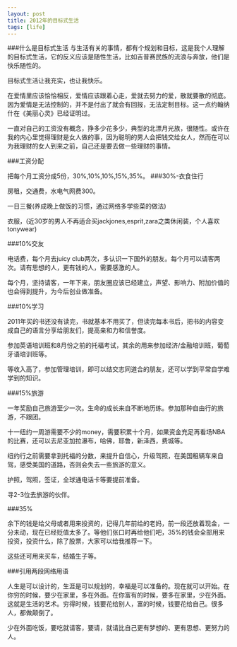 ```yaml
---
layout: post
title: 2012年的目标式生活
tags: [life]
---
```

###什么是目标式生活
与生活有关的事情，都有个规划和目标，这是我个人理解的目标式生活，它的反义应该是随性生活，比如吉普赛民族的流浪与奔放，他们是快乐随性的。

目标式生活让我充实，也让我快乐。

在爱情里应该恰恰相反，爱情应该跟着心走，爱就去努力的爱，散就要散的彻底。因为爱情是无法控制的，并不是付出了就会有回报，无法定制目标。这一点约翰纳什在《美丽心灵》已经证明过。

一直对自己的工资没有概念，挣多少花多少，典型的北漂月光族，很随性。或许在我的内心里觉得理财是女人做的事，因为聪明的男人会把钱交给女人，然而在可以为我理财的女人到来之前，自己还是要去做一些理财的事情。

###工资分配

把每个月工资分成5份，30%,10%,10%,15%,35%。
###30%-衣食住行

房租，交通费，水电气网费300。

一日三餐(养成晚上做饭的习惯，通过网络多学些菜的做法)

衣服，(近30岁的男人不再适合买jackjones,esprit,zara之类休闲装，个人喜欢tonywear)

###10%交友


电话费，每个月去juicy club两次，多认识一下国外的朋友。每个月可以请客两次。请有思想的人，更有钱的人，需要感激的人。

每个月，坚持请客，一年下来，朋友圈应该已经建立，声望、影响力、附加价值的也会得到提升，为今后创业做准备。


###10%学习

2011年买的书还没有读完，书就基本不用买了，但读完每本书后，把书的内容变成自己的语言分享给朋友们，提高亲和力和信誉度。

参加英语培训班和8月份之前的托福考试，其余的用来参加经济/金融培训班，葡萄牙语培训班等。

等收入高了，参加管理培训，即可以结交志同道合的朋友，还可以学到平常自学难学到的知识。

###15%旅游

一年奖励自己旅游至少一次。生命的成长来自不断地历练。参加那种自由行的旅游，不跟团。

十一纽约一周游需要不少的money，需要积累十个月，如果资金充足再看场NBA的比赛，还可以去尼亚加拉瀑布，哈佛，耶鲁，新泽西，费城等。

纽约行之前需要拿到托福的分数，来提升自信心，升级驾照，在美国租辆车来自驾，感受美国的道路，否则会失去一些旅游的意义。

护照，驾照，签证，全球通电话卡等要提前准备。

寻2-3位去旅游的伙伴。

###35%

余下的钱是给父母或者用来投资的，记得几年前给的老妈，前一段还放着现金，一分未动，现在已经贬值太多了。等他们张口时再给他们吧，35%的钱会全部用来投资，投资什么，除了股票，大家可以给我推荐一下。

这些还可用来买车，结婚生子等。

###引用两段网络用语

人生是可以设计的，生涯是可以规划的，幸福是可以准备的。现在就可以开始。在你穷的时候，要少在家里，多在外面。在你富有的时候，要多在家里，少在外面。这就是生活的艺术。穷得时候，钱要花给别人，富的时候，钱要花给自己。很多人，都做颠倒了。

少在外面吃饭，要吃就请客，要请，就请比自己更有梦想的、更有思想、更努力的人。


